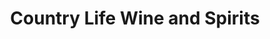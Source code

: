 ---
title: "Country Life Wine and Spirits"
url: /austin/country-life-wine-and-spirits/
shop: alcohol
---